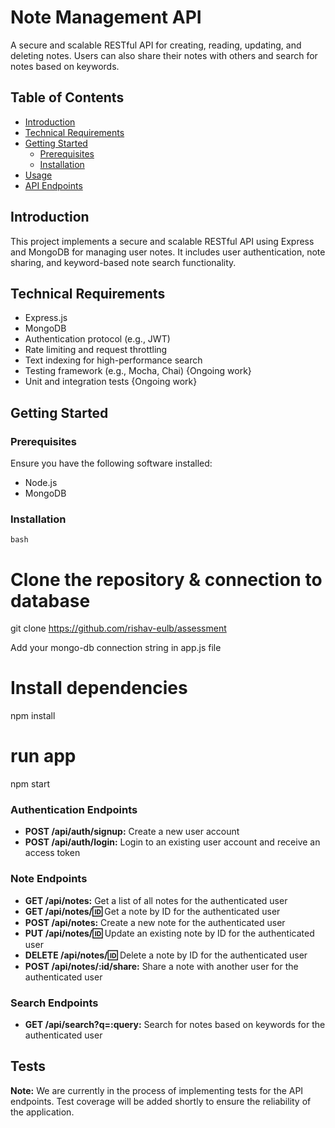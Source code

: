 # Note Management API

A secure and scalable RESTful API for creating, reading, updating, and deleting notes. Users can also share their notes with others and search for notes based on keywords.

## Table of Contents

- [Introduction](#introduction)
- [Technical Requirements](#technical-requirements)
- [Getting Started](#getting-started)
  - [Prerequisites](#prerequisites)
  - [Installation](#installation)
- [Usage](#usage)
- [API Endpoints](#api-endpoints)


## Introduction

This project implements a secure and scalable RESTful API using Express and MongoDB for managing user notes. It includes user authentication, note sharing, and keyword-based note search functionality.

## Technical Requirements

- Express.js
- MongoDB
- Authentication protocol (e.g., JWT)
- Rate limiting and request throttling
- Text indexing for high-performance search
- Testing framework (e.g., Mocha, Chai) {Ongoing work}
- Unit and integration tests {Ongoing work}

## Getting Started

### Prerequisites

Ensure you have the following software installed:

- Node.js
- MongoDB

### Installation

```bash```
# Clone the repository & connection to database
git clone https://github.com/rishav-eulb/assessment

Add your mongo-db connection string in app.js file

# Install dependencies
npm install

# run app
npm start

### Authentication Endpoints

- **POST /api/auth/signup:** Create a new user account
- **POST /api/auth/login:** Login to an existing user account and receive an access token

### Note Endpoints

- **GET /api/notes:** Get a list of all notes for the authenticated user
- **GET /api/notes/:id:** Get a note by ID for the authenticated user
- **POST /api/notes:** Create a new note for the authenticated user
- **PUT /api/notes/:id:** Update an existing note by ID for the authenticated user
- **DELETE /api/notes/:id:** Delete a note by ID for the authenticated user
- **POST /api/notes/:id/share:** Share a note with another user for the authenticated user

### Search Endpoints

- **GET /api/search?q=:query:** Search for notes based on keywords for the authenticated user

## Tests

**Note:** We are currently in the process of implementing tests for the API endpoints. Test coverage will be added shortly to ensure the reliability of the application.


